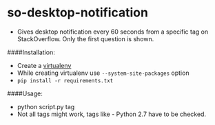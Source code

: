 # so-desktop-notification
* Gives desktop notification every 60 seconds from a specific tag on
  StackOverflow. Only the first question is shown.

####Installation:
* Create a [virtualenv](http://docs.python-guide.org/en/latest/dev/virtualenvs/#virtualenvwrapper)
* While creating virtualenv use `--system-site-packages` option
* `pip install -r requirements.txt`

####Usage:
* python script.py tag
* Not all tags might work, tags like - Python 2.7 have to be checked.

